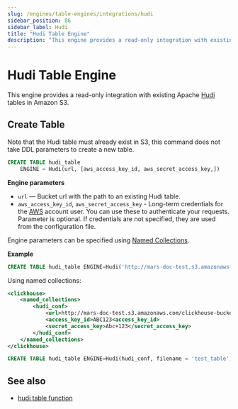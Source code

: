 ```yaml
---
slug: /engines/table-engines/integrations/hudi
sidebar_position: 86
sidebar_label: Hudi
title: "Hudi Table Engine"
description: "This engine provides a read-only integration with existing Apache Hudi tables in Amazon S3."
---
```


# Hudi Table Engine

This engine provides a read-only integration with existing Apache [Hudi](https://hudi.apache.org/) tables in Amazon S3.

## Create Table

Note that the Hudi table must already exist in S3, this command does not take DDL parameters to create a new table.

``` sql
CREATE TABLE hudi_table
    ENGINE = Hudi(url, [aws_access_key_id, aws_secret_access_key,])
```

**Engine parameters**

- `url` — Bucket url with the path to an existing Hudi table.
- `aws_access_key_id`, `aws_secret_access_key` - Long-term credentials for the [AWS](https://aws.amazon.com/) account user.  You can use these to authenticate your requests. Parameter is optional. If credentials are not specified, they are used from the configuration file.

Engine parameters can be specified using [Named Collections](/docs/operations/named-collections.md).

**Example**

```sql
CREATE TABLE hudi_table ENGINE=Hudi('http://mars-doc-test.s3.amazonaws.com/clickhouse-bucket-3/test_table/', 'ABC123', 'Abc+123')
```

Using named collections:

``` xml
<clickhouse>
    <named_collections>
        <hudi_conf>
            <url>http://mars-doc-test.s3.amazonaws.com/clickhouse-bucket-3/</url>
            <access_key_id>ABC123<access_key_id>
            <secret_access_key>Abc+123</secret_access_key>
        </hudi_conf>
    </named_collections>
</clickhouse>
```

```sql
CREATE TABLE hudi_table ENGINE=Hudi(hudi_conf, filename = 'test_table')
```

## See also

- [hudi table function](/docs/sql-reference/table-functions/hudi.md)
